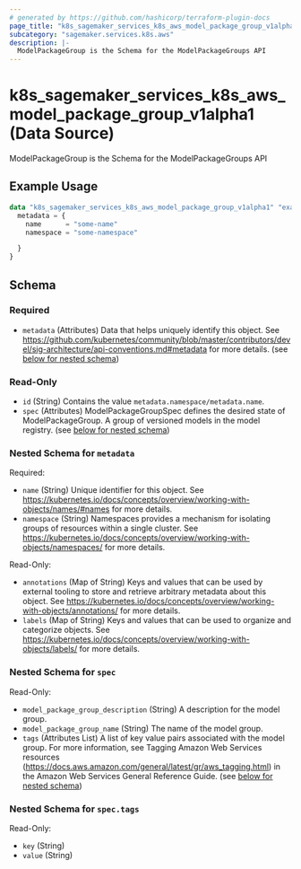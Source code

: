 ```yaml
---
# generated by https://github.com/hashicorp/terraform-plugin-docs
page_title: "k8s_sagemaker_services_k8s_aws_model_package_group_v1alpha1 Data Source - terraform-provider-k8s"
subcategory: "sagemaker.services.k8s.aws"
description: |-
  ModelPackageGroup is the Schema for the ModelPackageGroups API
---
```


# k8s_sagemaker_services_k8s_aws_model_package_group_v1alpha1 (Data Source)

ModelPackageGroup is the Schema for the ModelPackageGroups API

## Example Usage

```terraform
data "k8s_sagemaker_services_k8s_aws_model_package_group_v1alpha1" "example" {
  metadata = {
    name      = "some-name"
    namespace = "some-namespace"

  }
}
```

<!-- schema generated by tfplugindocs -->
## Schema

### Required

- `metadata` (Attributes) Data that helps uniquely identify this object. See https://github.com/kubernetes/community/blob/master/contributors/devel/sig-architecture/api-conventions.md#metadata for more details. (see [below for nested schema](#nestedatt--metadata))

### Read-Only

- `id` (String) Contains the value `metadata.namespace/metadata.name`.
- `spec` (Attributes) ModelPackageGroupSpec defines the desired state of ModelPackageGroup.  A group of versioned models in the model registry. (see [below for nested schema](#nestedatt--spec))

<a id="nestedatt--metadata"></a>
### Nested Schema for `metadata`

Required:

- `name` (String) Unique identifier for this object. See https://kubernetes.io/docs/concepts/overview/working-with-objects/names/#names for more details.
- `namespace` (String) Namespaces provides a mechanism for isolating groups of resources within a single cluster. See https://kubernetes.io/docs/concepts/overview/working-with-objects/namespaces/ for more details.

Read-Only:

- `annotations` (Map of String) Keys and values that can be used by external tooling to store and retrieve arbitrary metadata about this object. See https://kubernetes.io/docs/concepts/overview/working-with-objects/annotations/ for more details.
- `labels` (Map of String) Keys and values that can be used to organize and categorize objects. See https://kubernetes.io/docs/concepts/overview/working-with-objects/labels/ for more details.


<a id="nestedatt--spec"></a>
### Nested Schema for `spec`

Read-Only:

- `model_package_group_description` (String) A description for the model group.
- `model_package_group_name` (String) The name of the model group.
- `tags` (Attributes List) A list of key value pairs associated with the model group. For more information, see Tagging Amazon Web Services resources (https://docs.aws.amazon.com/general/latest/gr/aws_tagging.html) in the Amazon Web Services General Reference Guide. (see [below for nested schema](#nestedatt--spec--tags))

<a id="nestedatt--spec--tags"></a>
### Nested Schema for `spec.tags`

Read-Only:

- `key` (String)
- `value` (String)
